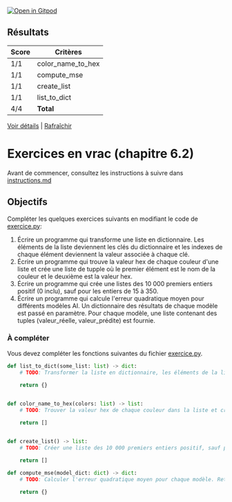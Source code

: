 [![Open in Gitpod](https://gitpod.io/button/open-in-gitpod.svg)](https://gitpod-redirect-0.herokuapp.com/)






## Résultats
Score | Critères
--- | ---
1/1 | color_name_to_hex
1/1 | compute_mse
1/1 | create_list
1/1 | list_to_dict
4/4 | **Total**

[Voir détails](./logs/tests_results.txt) | [Rafraîchir](../../)
# Exercices en vrac (chapitre 6.2)

Avant de commencer, consultez les instructions à suivre dans [instructions.md](instructions.md)

## Objectifs

Compléter les quelques exercices suivants en modifiant le code de [exercice.py](exercice.py):

1. Écrire un programme qui transforme une liste en dictionnaire. Les éléments de la liste deviennent les clés du dictionnaire et les indexes de chaque élément deviennent la valeur associée à chaque clé.
2. Écrire un programme qui trouve la valeur hex de chaque couleur d'une liste et crée une liste de tupple où le premier élément est le nom de la couleur et le deuxième est la valeur hex.
3. Écrire un programme qui crée une listes des 10 000 premiers entiers positif (0 inclu), sauf pour les entiers de 15 à 350.
4. Écrire un programme qui calcule l'erreur quadratique moyen pour différents modèles AI. Un dictionnaire des résultats de chaque modèle est passé en paramètre. Pour chaque modèle, une liste contenant des tuples (valeur_réelle, valeur_prédite) est fournie.

### À compléter
Vous devez compléter les fonctions suivantes du fichier [exercice.py](exercice.py).

```python
def list_to_dict(some_list: list) -> dict:
    # TODO: Transformer la liste en dictionnaire, les éléments de la liste deviennent les clés et leur index deviennent les valeurs
    
    return {}


def color_name_to_hex(colors: list) -> list:
    # TODO: Trouver la valeur hex de chaque couleur dans la liste et créer une liste de tupple où le premier élément est le nom de la couleur et le deuxième est la valeur hex

    return []


def create_list() -> list:
    # TODO: Créer une liste des 10 000 premiers entiers positif, sauf pour les entiers de 15 à 350

    return []
    
def compute_mse(model_dict: dict) -> dict:
    # TODO: Calculer l'erreur quadratique moyen pour chaque modèle. Retourner un dictionnaire contenant les MSE.

    return {}
```
